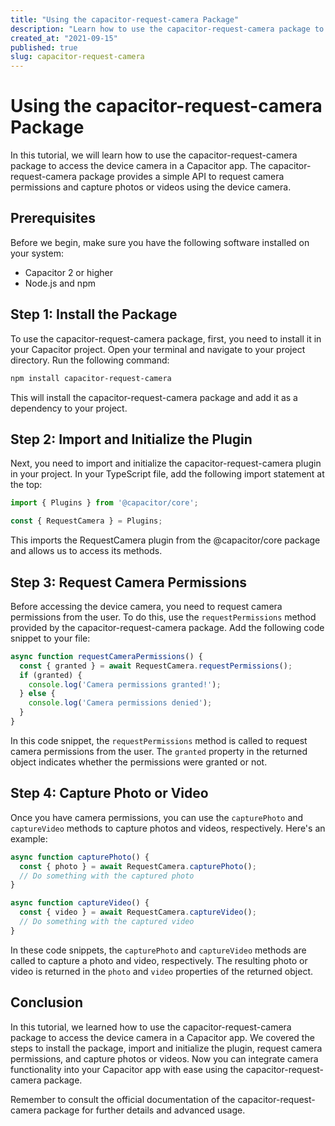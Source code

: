 ```yaml
---
title: "Using the capacitor-request-camera Package"
description: "Learn how to use the capacitor-request-camera package to access the device camera in your Capacitor app."
created_at: "2021-09-15"
published: true
slug: capacitor-request-camera
---
```


# Using the capacitor-request-camera Package

In this tutorial, we will learn how to use the capacitor-request-camera package to access the device camera in a Capacitor app. The capacitor-request-camera package provides a simple API to request camera permissions and capture photos or videos using the device camera.

## Prerequisites

Before we begin, make sure you have the following software installed on your system:

- Capacitor 2 or higher
- Node.js and npm

## Step 1: Install the Package

To use the capacitor-request-camera package, first, you need to install it in your Capacitor project. Open your terminal and navigate to your project directory. Run the following command:

```bash
npm install capacitor-request-camera
```

This will install the capacitor-request-camera package and add it as a dependency to your project.

## Step 2: Import and Initialize the Plugin

Next, you need to import and initialize the capacitor-request-camera plugin in your project. In your TypeScript file, add the following import statement at the top:

```typescript
import { Plugins } from '@capacitor/core';

const { RequestCamera } = Plugins;
```

This imports the RequestCamera plugin from the @capacitor/core package and allows us to access its methods.

## Step 3: Request Camera Permissions

Before accessing the device camera, you need to request camera permissions from the user. To do this, use the `requestPermissions` method provided by the capacitor-request-camera package. Add the following code snippet to your file:

```typescript
async function requestCameraPermissions() {
  const { granted } = await RequestCamera.requestPermissions();
  if (granted) {
    console.log('Camera permissions granted!');
  } else {
    console.log('Camera permissions denied');
  }
}
```

In this code snippet, the `requestPermissions` method is called to request camera permissions from the user. The `granted` property in the returned object indicates whether the permissions were granted or not.

## Step 4: Capture Photo or Video

Once you have camera permissions, you can use the `capturePhoto` and `captureVideo` methods to capture photos and videos, respectively. Here's an example:

```typescript
async function capturePhoto() {
  const { photo } = await RequestCamera.capturePhoto();
  // Do something with the captured photo
}

async function captureVideo() {
  const { video } = await RequestCamera.captureVideo();
  // Do something with the captured video
}
```

In these code snippets, the `capturePhoto` and `captureVideo` methods are called to capture a photo and video, respectively. The resulting photo or video is returned in the `photo` and `video` properties of the returned object.

## Conclusion

In this tutorial, we learned how to use the capacitor-request-camera package to access the device camera in a Capacitor app. We covered the steps to install the package, import and initialize the plugin, request camera permissions, and capture photos or videos. Now you can integrate camera functionality into your Capacitor app with ease using the capacitor-request-camera package.

Remember to consult the official documentation of the capacitor-request-camera package for further details and advanced usage.